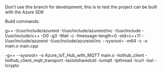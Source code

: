 Don't use this branch for development, this is to test the project can be built with the Azure SDK

Build commands:

g++ -I/usr/include/azureiot -I/usr/include/azureiot/inc -I/usr/include -I/usr/include/c++ -O0 -g3 -Wall -c -fmessage-length=0 -std=c++11 -I/usr/include/azureiot -I/usr/include/azureiot/inc --sysroot= -m64 -c -o main.o main.cpp 

-g++ --sysroot= -o Azure_IoT_Hub_with_MQTT main.o -liothub_client -liothub_client_mqtt_transport -laziotsharedutil -lumqtt -lpthread -lcurl -lssl -lcrypto